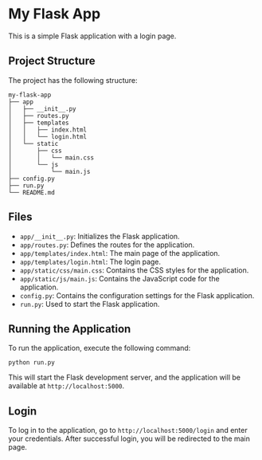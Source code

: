 # My Flask App

This is a simple Flask application with a login page.

## Project Structure

The project has the following structure:

```
my-flask-app
├── app
│   ├── __init__.py
│   ├── routes.py
│   ├── templates
│   │   ├── index.html
│   │   └── login.html
│   └── static
│       ├── css
│       │   └── main.css
│       └── js
│           └── main.js
├── config.py
├── run.py
└── README.md
```

## Files

- `app/__init__.py`: Initializes the Flask application.
- `app/routes.py`: Defines the routes for the application.
- `app/templates/index.html`: The main page of the application.
- `app/templates/login.html`: The login page.
- `app/static/css/main.css`: Contains the CSS styles for the application.
- `app/static/js/main.js`: Contains the JavaScript code for the application.
- `config.py`: Contains the configuration settings for the Flask application.
- `run.py`: Used to start the Flask application.

## Running the Application

To run the application, execute the following command:

```
python run.py
```

This will start the Flask development server, and the application will be available at `http://localhost:5000`.

## Login

To log in to the application, go to `http://localhost:5000/login` and enter your credentials. After successful login, you will be redirected to the main page.